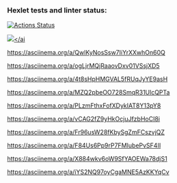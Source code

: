 ### Hexlet tests and linter status:
[![Actions Status](https://github.com/Dema63/python-project-49/actions/workflows/hexlet-check.yml/badge.svg)](https://github.com/Dema63/python-project-49/actions)

<a href="https://codeclimate.com/github/Dema63/python-project-49/maintainability"><img src="https://api.codeclimate.com/v1/badges/15b510d79321bd73ff8d/maintainability" /></ai

https://asciinema.org/a/QwlKyNosSsw7IiYrXXwhOn60Q

https://asciinema.org/a/ogLjrMQjRaaovDxv01VSsjXD5

https://asciinema.org/a/4t8sHpHMGVAL5fRUqJyYE9asH

https://asciinema.org/a/MZQ2pbeOO728SmqR31UlcQPTa

https://asciinema.org/a/PLzmFthxFofXDykIAT8Y13pY8

https://asciinema.org/a/vCAG2fZ9yHkOcjuJfzbHoCI8i

https://asciinema.org/a/Fr96usW28fKbySgZmFCszvjQZ

https://asciinema.org/a/F84Us6Pp9rP7FMIubePvSF4II

https://asciinema.org/a/X884wkv6oW9SfYAOEWa78djS1

https://asciinema.org/a/iYS2NQ97oyCgaMNE5AzKKYqCv
>
